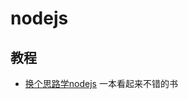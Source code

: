 # nodejs

## 教程

- [换个思路学nodejs](https://github.com/wangfupeng1988/node-tutorial) 一本看起来不错的书

<Gitalk/>